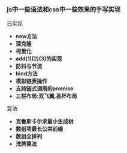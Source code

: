 ### js中一些语法和css中一些效果的手写实现

已实现
 +   **new方法**
 +   **深克隆**
 +   **柯里化**
 +   **add(1)(2)(3)的实现**
 +   **防抖与节流**
 +   **bind方法**
 +   **模拟链表操作**
 +   **支持链式调用的promise**
 +   **三栏布局:双飞翼,圣杯布局**

 算法
 +   **克鲁斯卡尔求最小生成树**
 +   **数组项最长公共前缀**
 +   **数组全排列**
 +   **洗牌算法**


